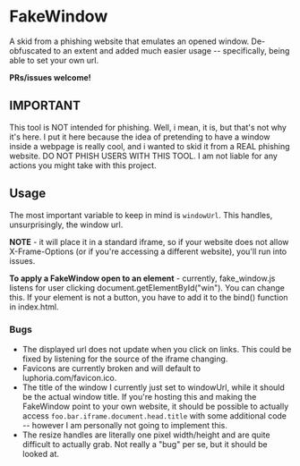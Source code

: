 # FakeWindow
A skid from a phishing website that emulates an opened window. De-obfuscated to an extent and added much easier usage -- specifically, being able to set your own url.

**PRs/issues welcome!**

## IMPORTANT
This tool is NOT intended for phishing. Well, i mean, it is, but that's not why it's here. I put it here because the idea of pretending to have a window inside a webpage is really cool, and i wanted to skid it from a REAL phishing website. DO NOT PHISH USERS WITH THIS TOOL. I am not liable for any actions you might take with this project.

## Usage
The most important variable to keep in mind is `windowUrl`. This handles, unsurprisingly, the window url. 

**NOTE** - it will place it in a standard iframe, so if your website does not allow X-Frame-Options (or if you're accessing a different website), you'll run into issues.

**To apply a FakeWindow open to an element** - currently, fake_window.js listens for user clicking document.getElementById("win"). You can change this. If your element is not a button, you have to add it to the bind() function in index.html.

### Bugs
 - The displayed url does not update when you click on links. This could be fixed by listening for the source of the iframe changing.
 - Favicons are currently broken and will default to luphoria.com/favicon.ico.
 - The title of the window I currently just set to windowUrl, while it should be the actual window title. If you're hosting this and making the FakeWindow point to your own website, it should be possible to actually access `foo.bar.iframe.document.head.title` with some additional code -- however I am personally not going to implement this.
 - The resize handles are literally one pixel width/height and are quite difficult to actually grab. Not really a "bug" per se, but it should be looked at.
